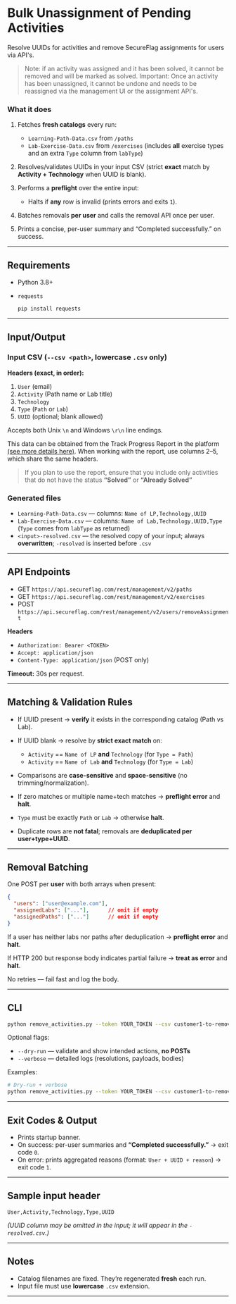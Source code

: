 # Bulk Unassignment of Pending Activities

Resolve UUIDs for activities and remove SecureFlag assignments for users via API's.
> Note: if an activity was assigned and it has been solved, it cannot be removed and will be marked as solved.
> Important: Once an activity has been unassigned, it cannot be undone and needs to be reassigned via the management UI or the assignment API's. 

### What it does

1. Fetches **fresh catalogs** every run:

   * `Learning-Path-Data.csv` from `/paths`
   * `Lab-Exercise-Data.csv` from `/exercises` (includes **all** exercise types and an extra `Type` column from `labType`)
2. Resolves/validates UUIDs in your input CSV (strict **exact** match by **Activity + Technology** when UUID is blank).
3. Performs a **preflight** over the entire input:

   * Halts if **any** row is invalid (prints errors and exits `1`).
4. Batches removals **per user** and calls the removal API once per user.
5. Prints a concise, per-user summary and “Completed successfully.” on success.

---

## Requirements

* Python 3.8+
* `requests`

  ```bash
  pip install requests
  ```

---

## Input/Output

### Input CSV (`--csv <path>`, lowercase `.csv` only)

**Headers (exact, in order):**

1. `User` (email)
2. `Activity` (Path name or Lab title)
3. `Technology`
4. `Type` (`Path` or `Lab`)
5. `UUID` (optional; blank allowed)

Accepts both Unix `\n` and Windows `\r\n` line endings.

This data can be obtained from the Track Progress Report in the platform [(see more details here)](https://helpcenter.secureflag.com/portal/en/kb/articles/track-assigned-activities).
When working with the report, use columns 2–5, which share the same headers.

> If you plan to use the report, ensure that you include only activities that do not have the status **“Solved”** or **“Already Solved”**

### Generated files

* `Learning-Path-Data.csv` — columns: `Name of LP,Technology,UUID`
* `Lab-Exercise-Data.csv` — columns: `Name of Lab,Technology,UUID,Type` (`Type` comes from `labType` as returned)
* `<input>-resolved.csv` — the resolved copy of your input; always **overwritten**; `-resolved` is inserted before `.csv`

---

## API Endpoints

* GET `https://api.secureflag.com/rest/management/v2/paths`
* GET `https://api.secureflag.com/rest/management/v2/exercises`
* POST `https://api.secureflag.com/rest/management/v2/users/removeAssignment`

**Headers**

* `Authorization: Bearer <TOKEN>`
* `Accept: application/json`
* `Content-Type: application/json` (POST only)

**Timeout:** 30s per request.

---

## Matching & Validation Rules

* If UUID present → **verify** it exists in the corresponding catalog (Path vs Lab).
* If UUID blank → resolve by **strict exact match** on:

  * `Activity` == `Name of LP` **and** `Technology` (for `Type = Path`)
  * `Activity` == `Name of Lab` **and** `Technology` (for `Type = Lab`)
* Comparisons are **case-sensitive** and **space-sensitive** (no trimming/normalization).
* If zero matches or multiple name+tech matches → **preflight error** and **halt**.
* `Type` must be exactly `Path` or `Lab` → otherwise **halt**.
* Duplicate rows are **not fatal**; removals are **deduplicated per user+type+UUID**.

---

## Removal Batching

One POST per **user** with both arrays when present:

```json
{
  "users": ["user@example.com"],
  "assignedLabs": ["..."],      // omit if empty
  "assignedPaths": ["..."]      // omit if empty
}
```

If a user has neither labs nor paths after deduplication → **preflight error** and **halt**.

If HTTP 200 but response body indicates partial failure → **treat as error** and **halt**.

No retries — fail fast and log the body.

---

## CLI

```bash
python remove_activities.py --token YOUR_TOKEN --csv customer1-to-remove.csv
```

Optional flags:

* `--dry-run` — validate and show intended actions, **no POSTs**
* `--verbose` — detailed logs (resolutions, payloads, bodies)

Examples:

```bash
# Dry-run + verbose
python remove_activities.py --token YOUR_TOKEN --csv customer1-to-remove.csv --dry-run --verbose
```

---

## Exit Codes & Output

* Prints startup banner.
* On success: per-user summaries and **“Completed successfully.”** → exit code `0`.
* On error: prints aggregated reasons (format: `User + UUID + reason`) → exit code `1`.

---

## Sample input header

```
User,Activity,Technology,Type,UUID
```

*(UUID column may be omitted in the input; it will appear in the `-resolved.csv`.)*

---

## Notes

* Catalog filenames are fixed. They’re regenerated **fresh** each run.
* Input file must use **lowercase** `.csv` extension.

---